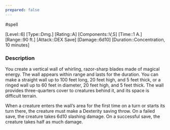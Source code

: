 ```yaml
---
prepared: false
---
```

#spell

[Level::6]
[Type::Dmg.]
[Rating::A]
[Components::V,S]
[Time::1 A.]
[Range::90 ft.]
[Attack::DEX Save]
[Damage::6d10]
[Duration::Concentration, 10 minutes]
### Description

You create a vertical wall of whirling, razor-sharp blades made of magical energy. The wall appears within range and lasts for the duration. You can make a straight wall up to 100 feet long, 20 feet high, and 5 feet thick, or a ringed wall up to 60 feet in diameter, 20 feet high, and 5 feet thick. The wall provides three-quarters cover to creatures behind it, and its space is difficult terrain.

When a creature enters the wall’s area for the first time on a turn or starts its turn there, the creature must make a Dexterity saving throw. On a failed save, the creature takes 6d10 slashing damage. On a successful save, the creature takes half as much damage.
